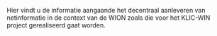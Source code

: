 Hier vindt u de informatie aangaande het decentraal aanleveren van netinformatie in de context van de WION zoals die voor het KLIC-WIN project gerealiseerd gaat worden.
